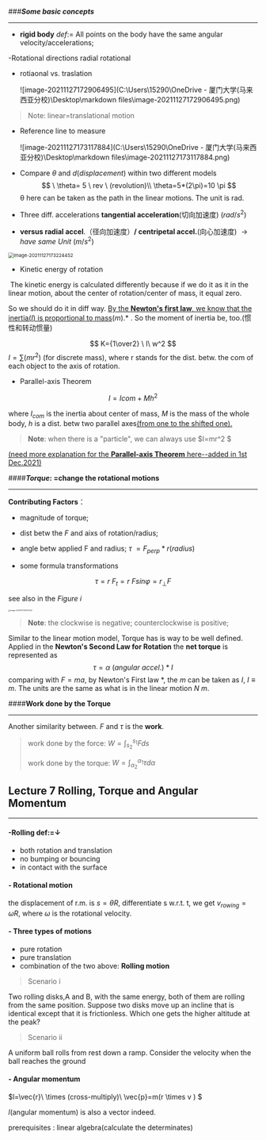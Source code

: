 ###***Some basic concepts***

----

+ **rigid body** $def:=$ All points on the body have the same angular velocity/accelerations;

-Rotational directions
radial 
rotational

+ rotiaonal vs. traslation

  ![image-20211127172906495](C:\Users\15290\OneDrive - 厦门大学(马来西亚分校)\Desktop\markdown files\image-20211127172906495.png)

> Note: linear=translational motion

+ Reference line to measure 

  ![image-20211127173117884](C:\Users\15290\OneDrive - 厦门大学(马来西亚分校)\Desktop\markdown files\image-20211127173117884.png)

+  Compare $\theta$ and $d(displacement)$ within two different models 
  $$
  \ \theta= 5 \ rev \ (revolution)\\
     \theta=5*(2\pi)=10 \pi
  $$
  θ here can be taken as the path in the linear motions. The unit is rad.
  
+ Three diff. accelerations
  **tangential acceleration**(切向加速度)  $(rad/s^2)$
+ **versus radial accel**.（径向加速度）**/ centripetal accel.**(向心加速度)  $\rightarrow  have\ same\ Unit \ (m/s^2)$

<img src="C:\Users\15290\OneDrive - 厦门大学(马来西亚分校)\Desktop\markdown files\image-20211127173224452.png" alt="image-20211127173224452" style="zoom:67%;" />

+ Kinetic energy of rotation   

​    The kinetic energy is calculated differently because if we do it as it in the linear motion, about the center of rotation/center of mass, it equal zero.

So we should do it in diff way. <u>By the **Newton's first law**, we know that the inertia($I$) is proportional to mass</u>($m$).$*$ . So the moment of inertia be, too.(惯性和转动惯量)

$$
K={1\over2} \ I\ w^2
$$
$I= \sum (mr^2)$ (for discrete mass), where r stands for the  dist. betw. the com of each object to the axis of rotation.

+ Parallel-axis Theorem

$$
I=Icom+Mh^2
$$

where $I_{com}$  is the inertia about center of mass, $M$ is the mass of the whole body, $h$ is a dist. betw two parallel axes<u>(from one to the shifted one).</u>

> **Note**: when there is a "particle", we can always use $I=mr^2 $

<u>(need more explanation for the **Parallel-axis Theorem** here--added in 1st Dec.2021)</u>



####***Torque*: =change the rotational motions**

---

**Contributing Factors**：

+ magnitude of torque;
+ dist betw the $F$ and aixs of rotation/radius;
+ angle betw applied F and radius;  $\tau \ = F_{perp}* r(radius)$

+ some formula transformations 

$$
\tau = r\ F_t =r\ F sin\varphi= r_{\perp} F
$$

see also in the $Figure\ i$

<img src="C:\Users\15290\OneDrive - 厦门大学(马来西亚分校)\Desktop\markdown files\image-20211127174137234.png" alt="image-20211127174137234" style="zoom: 25%;" />

> **Note**: the clockwise is negative; counterclockwise is positive;



Similar to the linear motion model, Torque has is way to be well defined. Applied in the **Newton's Second Law for Rotation** the **net torque** is represented as 
$$
\tau = \alpha \ (angular\ accel.)*I
$$
comparing with $F=ma$, by Newton's First law $*$, the $m$ can be taken as $I$, $I \equiv m$. The units are the same as what is in the linear motion $N\ m$. 

 

####**Work done by the Torque**

----

 Another similarity between. $F$ and $\tau$ is the **work**.

> work done by the force:   $W=\int^{s_1}_{s_2}Fds$ 
>
> work done by the torque: $W=\int^{\alpha_1}_{\alpha_2}\tau d\alpha$ 



## Lecture 7 Rolling, Torque and Angular Momentum

---



#### -Rolling def:=$\downarrow$

- both rotation and translation
- no bumping or bouncing
- in contact with the surface 



#### - Rotational motion

the displacement of r.m. is $s=\theta R$, differentiate s w.r.t. t, we get $v_{rowing}=\omega R$, where $\omega$ is the rotational velocity.



#### - Three types of motions

- pure rotation
- pure translation
- combination of the two above: **Rolling motion**



> Scenario i

Two rolling disks,A and B, with the same energy, both of them are rolling from the same position. Suppose two disks move up an incline that is identical except that it is frictionless.  Which one gets the higher altitude at the peak?

> Scenario ii

A uniform ball rolls from rest down a ramp. Consider the velocity when the ball reaches the ground



#### - Angular momentum



$l=\vec{r}\ \times (cross-multiply)\ \vec{p}=m(r \times v ) $

$l$(angular momentum) is also a vector indeed.

prerequisites : linear algebra(calculate the determinates)

 













